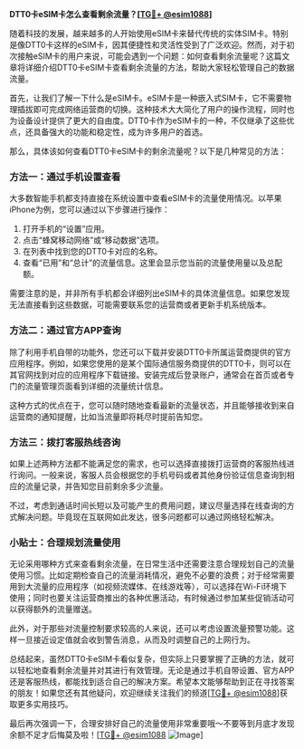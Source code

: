 **DTT0卡eSIM卡怎么查看剩余流量？[[TG💪+ @esim1088](https://t.me/s/esim1088)]**

随着科技的发展，越来越多的人开始使用eSIM卡来替代传统的实体SIM卡。特别是像DTT0卡这样的eSIM卡，因其便捷性和灵活性受到了广泛欢迎。然而，对于初次接触eSIM卡的用户来说，可能会遇到一个问题：如何查看剩余流量呢？这篇文章将详细介绍DTT0卡eSIM卡查看剩余流量的方法，帮助大家轻松管理自己的数据流量。

首先，让我们了解一下什么是eSIM卡。eSIM卡是一种嵌入式SIM卡，它不需要物理插拔即可完成网络运营商的切换。这种技术大大简化了用户的操作流程，同时也为设备设计提供了更大的自由度。DTT0卡作为eSIM卡的一种，不仅继承了这些优点，还具备强大的功能和稳定性，成为许多用户的首选。

那么，具体该如何查看DTT0卡eSIM卡的剩余流量呢？以下是几种常见的方法：

### 方法一：通过手机设置查看

大多数智能手机都支持直接在系统设置中查看eSIM卡的流量使用情况。以苹果iPhone为例，您可以通过以下步骤进行操作：

1. 打开手机的“设置”应用。
2. 点击“蜂窝移动网络”或“移动数据”选项。
3. 在列表中找到您的DTT0卡对应的名称。
4. 查看“已用”和“总计”的流量信息。这里会显示您当前的流量使用量以及总配额。

需要注意的是，并非所有手机都会详细列出eSIM卡的具体流量信息。如果您发现无法直接看到这些数据，可能需要联系您的运营商或者更新手机系统版本。

### 方法二：通过官方APP查询

除了利用手机自带的功能外，您还可以下载并安装DTT0卡所属运营商提供的官方应用程序。例如，如果您使用的是某个国际通信服务商提供的DTT0卡，则可以在其官网找到对应的应用程序下载链接。安装完成后登录账户，通常会在首页或者专门的流量管理页面看到详细的流量统计信息。

这种方式的优点在于，您可以随时随地查看最新的流量状态，并且能够接收到来自运营商的通知提醒，比如当流量即将耗尽时提前告知您。

### 方法三：拨打客服热线咨询

如果上述两种方法都不能满足您的需求，也可以选择直接拨打运营商的客服热线进行询问。一般来说，客服人员会根据您的手机号码或者其他身份验证信息查询到相应的流量记录，并告知您目前剩余多少流量。

不过，考虑到通话时间长短以及可能产生的费用问题，建议尽量选择在线查询的方式解决问题。毕竟现在互联网如此发达，很多问题都可以通过网络轻松解决。

### 小贴士：合理规划流量使用

无论采用哪种方式来查看剩余流量，在日常生活中还需要注意合理规划自己的流量使用习惯。比如定期检查自己的流量消耗情况，避免不必要的浪费；对于经常需要用到大流量的应用程序（如视频流媒体、在线游戏等），可以选择在Wi-Fi环境下使用；同时也要关注运营商推出的各种优惠活动，有时候通过参加某些促销活动可以获得额外的流量赠送。

此外，对于那些对流量控制要求较高的人来说，还可以考虑设置流量预警功能。这样一旦接近设定值就会收到警告消息，从而及时调整自己的上网行为。

总结起来，虽然DTT0卡eSIM卡看似复杂，但实际上只要掌握了正确的方法，就可以轻松地查看剩余流量并对其进行有效管理。无论是通过手机自带设置、官方APP还是客服热线，都能找到适合自己的解决方案。希望本文能够帮助到正在寻找答案的朋友！如果您还有其他疑问，欢迎继续关注我们的频道[[TG💪+ @esim1088](https://t.me/s/esim1088)]获取更多实用技巧。

最后再次强调一下，合理安排好自己的流量使用非常重要哦～不要等到月底才发现余额不足才后悔莫及啦！[[TG💪+ @esim1088](https://t.me/s/esim1088) ![Image](https://i.postimg.cc/4NQfJmqS/Snipaste-2025-05-13-00-14-12.png)]